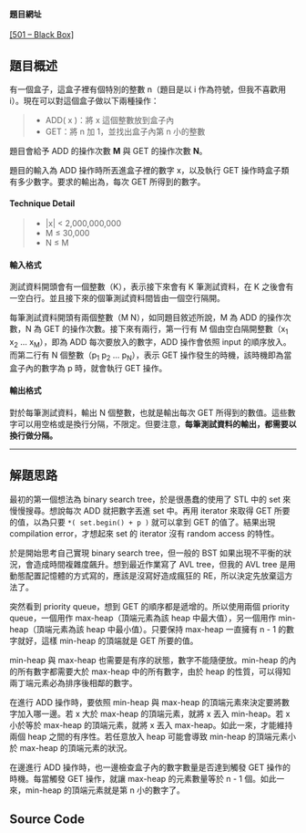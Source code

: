 <!--
[date]: 2011-05-01
[title]: [UVa] 501 - Black Box
[name]: uva-501-black-box
[tag]: programming | 程式編寫, UVa, heap | 堆積, priority queue | 優先佇列
-->

#### 題目網址
[\[501 – Black Box\]][1]

## 題目概述

有一個盒子，這盒子裡有個特別的整數 n（題目是以 i 作為符號，但我不喜歡用 i）。現在可以對這個盒子做以下兩種操作：

> - ADD( x )：將 x 這個整數放到盒子內
> - GET：將 n 加 1，並找出盒子內第 n 小的整數

題目會給予 ADD 的操作次數 **M** 與 GET 的操作次數 **N**。

題目的輸入為 ADD 操作時所丟進盒子裡的數字 x，以及執行 GET 操作時盒子類有多少數字。要求的輸出為，每次 GET 所得到的數字。

#### Technique Detail

> - |x| < 2,000,000,000
> - M ≤ 30,000
> - N ≤ M

#### 輸入格式

測試資料開頭會有一個整數（K），表示接下來會有 K 筆測試資料，在 K 之後會有一空白行。並且接下來的個筆測試資料間皆由一個空行隔開。

每筆測試資料開頭有兩個整數（M N），如同題目敘述所說，M 為 ADD 的操作次數，N 為 GET 的操作次數。接下來有兩行，第一行有 M 個由空白隔開整數（x<sub>1</sub> x<sub>2</sub> … x<sub>M</sub>），即為 ADD 每次要放入的數字，ADD 操作會依照 input 的順序放入。而第二行有 N 個整數（p<sub>1</sub> p<sub>2</sub> … p<sub>N</sub>），表示 GET 操作發生的時機，該時機即為當盒子內的數字為 p 時，就會執行 GET 操作。

#### 輸出格式

對於每筆測試資料，輸出 N 個整數，也就是輸出每次 GET 所得到的數值。這些數字可以用空格或是換行分隔，不限定。但要注意，**每筆測試資料的輸出，都需要以換行做分隔。**

---

## 解題思路

最初的第一個想法為 binary search tree，於是很愚蠢的使用了 STL 中的 set 來慢慢搜尋。想說每次 ADD 就把數字丟進 set 中。再用 iterator 來取得 GET 所要的值，以為只要 `*( set.begin() + p )` 就可以拿到 GET 的值了。結果出現 compilation error，才想起來 set 的 iterator 沒有 random access 的特性。

於是開始思考自己實現 binary search tree，但一般的 BST 如果出現不平衡的狀況，會造成時間複雜度飆升。想到最近作業寫了 AVL tree，但我的 AVL tree 是用動態配置記憶體的方式寫的，應該是沒寫好造成瘋狂的 RE，所以決定先放棄這方法了。

突然看到 priority queue，想到 GET 的順序都是遞增的。所以使用兩個 priority queue，一個用作 max-heap（頂端元素為該 heap 中最大值），另一個用作 min-heap（頂端元素為該 heap 中最小值）。只要保持 max-heap 一直擁有 n - 1 的數字就好，這樣 min-heap 的頂端就是 GET 所要的值。

min-heap 與 max-heap 也需要是有序的狀態，數字不能隨便放。min-heap 的內的所有數字都需要大於 max-heap 中的所有數字，由於 heap 的性質，可以得知兩丁端元素必為排序後相鄰的數字。

在進行 ADD 操作時，要依照 min-heap 與 max-heap 的頂端元素來決定要將數字加入哪一邊。若 x 大於 max-heap 的頂端元素，就將 x 丟入 min-heap。若 x 小於等於 max-heap 的頂端元素，就將 x 丟入 max-heap。如此一來，才能維持兩個 heap 之間的有序性。若任意放入 heap 可能會導致 min-heap 的頂端元素小於 max-heap 的頂端元素的狀況。

在邊進行 ADD 操作時，也一邊檢查盒子內的數字數量是否達到觸發 GET 操作的時機。每當觸發 GET 操作，就讓 max-heap 的元素數量等於 n - 1 個。如此一來，min-heap 的頂端元素就是第 n 小的數字了。


## Source Code

<script src="https://gist.github.com/1605015.js?file=501%20-%20Black%20Box.cpp"></script>

[1]: http://uva.onlinejudge.org/index.php?option=com_onlinejudge&Itemid=8&category=7&page=show_problem&problem=442 "501 – Black Box"
